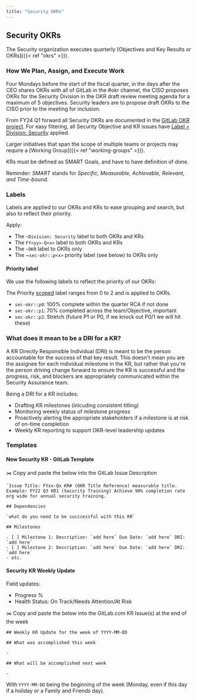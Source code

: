 ```yaml
---
title: "Security OKRs"
---
```


## Security OKRs

The Security organization executes quarterly [Objectives and Key Results or OKRs]({{< ref "okrs" >}}).

### How We Plan, Assign, and Execute Work

Four Mondays before the start of the fiscal quarter, in the days after the CEO shares OKRs with all of GitLab in the #okr channel, the CISO proposes OKRs for the Security Division in the OKR draft review meeting agenda for a maximum of 5 objectives. Security leaders are to propose draft OKRs to the CISO prior to the meeting for inclusion.

From FY24 Q1 forward all Security OKRs are documented in the [GitLab OKR project](https://gitlab.com/gitlab-com/gitlab-OKRs). For easy filtering, all Security Objective and KR issues have [Label = Division: Security](https://gitlab.com/gitlab-com/gitlab-OKRs/-/issues/?sort=created_date&state=opened&label_name%5B%5D=Division%3A%20Security&first_page_size=100) applied.

Larger initiatives that span the scope of multiple teams or projects may require a [Working Group]({{< ref "working-groups" >}}).

KRs must be defined as SMART Goals, and have to have definition of done.

Reminder: *SMART* stands for *Specific, Measurable, Achievable, Relevant, and Time-bound*.

### Labels

Labels are applied to our OKRs and KRs to ease grouping and search, but also to reflect their priority.

Apply:

- The `~Division: Security` label to both OKRs and KRs
- The `FY<yy>-Q<x>` label to both OKRs and KRs
- The `~OKR` label to OKRs only
- The ~`sec-okr::p<x>` priority label (see below) to OKRs only

#### Priority label

We use the following labels to reflect the priority of our OKRs:

The Priority [scoped](https://docs.gitlab.com/ee/user/project/labels.html#scoped-labels) label ranges from 0 to 2 and is applied to OKRs.

- `sec-okr::p0`: 100% complete within the quarter RCA if not done
- `sec-okr::p1`: 70% completed across the team/Objective, important
- `sec-okr::p2`: Stretch (future P1 or P0, if we knock out P0/1 we will hit these)

### What does it mean to be a DRI for a KR?

A KR Directly Responsible Individual (DRI) is meant to be the person accountable for the success of that key result.
This doesn't mean you are the assignee for each individual milestone in the KR, but rather that you're the person driving change forward to ensure the KR is successful and the progress, risk, and blockers are appropriately communicated within the Security Assurance team.

Being a DRI for a KR includes:

- Drafting KR milestones (inlcuding consistent titling)
- Monitoring weekly status of milestone progress
- Proactively alerting the appropriate stakeholders if a milestone is at risk of on-time completion
- Weekly KR reporting to support OKR-level leadership updates

### Templates

#### New Security KR - GitLab Template

:scissors: Copy and paste the below into the GitLab Issue Description

```text
`Issue Title: FYxx-Qx KR# (OKR Title Reference) measurable title. Example: FY22 Q3 KR1 (Security Training) Achieve 90% completion rate org wide for annual security training.`

## Dependencies

`what do you need to be succcessful with this KR`

## Milestones

- [ ] Milestone 1: Description: `add here` Due Date: `add here` DRI: `add here`
- [ ] Milestone 2: Description: `add here` Due Date: `add here` DRI: `add here`
- etc.
```

#### Security KR Weekly Update

Field updates:
- Progress %
- Health Status: On Track/Needs Attention/At Risk

:scissors: Copy and paste the below into the GitLab.com KR Issue(s) at the end of the week

```text
## Weekly KR Update for the week of YYYY-MM-DD

## What was accomplished this week

- 

## What will be accomplished next week

- 
```

With `YYYY-MM-DD` being the beginning of the week (Monday, even if this day if a holiday or a Family and Friends day).
